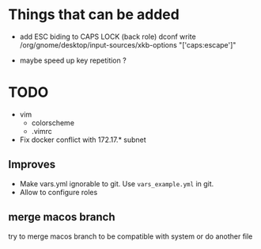 # Things that can be added

- add ESC biding to CAPS LOCK (back role)
dconf write /org/gnome/desktop/input-sources/xkb-options "['caps:escape']"

- maybe speed up key repetition ?

# TODO

- vim
	- colorscheme
	- .vimrc
- Fix docker conflict with 172.17.* subnet

## Improves

- Make vars.yml ignorable to git. Use `vars_example.yml` in git.
- Allow to configure roles

## merge macos branch

try to merge macos branch to be compatible with system
or do another file



